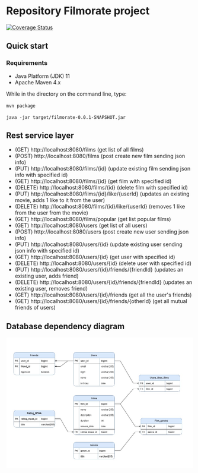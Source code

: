 # Repository Filmorate project

[![Coverage Status](https://coveralls.io/repos/github/Difirton/java-filmorate/badge.svg?branch=main)](https://coveralls.io/github/Difirton/java-filmorate?branch=main)

## Quick start
### Requirements

- Java Platform (JDK) 11
- Apache Maven 4.x


While in the directory on the command line, type:

`mvn package`

`java -jar target/filmorate-0.0.1-SNAPSHOT.jar`

## Rest service layer

- (GET) http://localhost:8080/films (get list of all films)
- (POST) http://localhost:8080/films (post create new film sending json info)
- (PUT) http://localhost:8080/films/{id} (update existing film sending json info with specified id)
- (GET) http://localhost:8080/films/{id} (get film with specified id)
- (DELETE) http://localhost:8080/films/{id} (delete film with specified id)
- (PUT) http://localhost:8080/films/{id}/like/{userId} (updates an existing movie, adds 1 like to it from the user)
- (DELETE) http://localhost:8080/films/{id}/like/{userId} (removes 1 like from the user from the movie)
- (GET) http://localhost:8080/films/popular (get list popular films)
- (GET) http://localhost:8080/users (get list of all users)
- (POST) http://localhost:8080/users (post create new user sending json info)
- (PUT) http://localhost:8080/users/{id} (update existing user sending json info with specified id)
- (GET) http://localhost:8080/users/{id} (get user with specified id)
- (DELETE) http://localhost:8080/users/{id} (delete user with specified id)
- (PUT) http://localhost:8080/users/{id}/friends/{friendId} (updates an existing user, adds friend)
- (DELETE) http://localhost:8080/users/{id}/friends/{friendId} (updates an existing user, removes friend)
- (GET) http://localhost:8080/users/{id}/friends (get all the user's friends)
- (GET) http://localhost:8080/users/{id}/friends/{otherId} (get all mutual friends of users)


## Database dependency diagram

![diagram](./images/diagram.jpg)